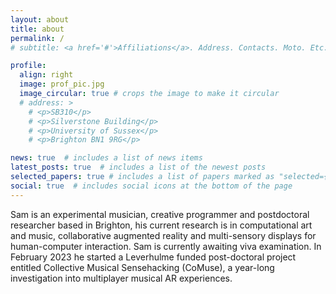 ```yaml
---
layout: about
title: about
permalink: /
# subtitle: <a href='#'>Affiliations</a>. Address. Contacts. Moto. Etc.

profile:
  align: right
  image: prof_pic.jpg
  image_circular: true # crops the image to make it circular
  # address: >
    # <p>SB310</p>
    # <p>Silverstone Building</p>
    # <p>University of Sussex</p>
    # <p>Brighton BN1 9RG</p>

news: true  # includes a list of news items
latest_posts: true  # includes a list of the newest posts
selected_papers: true # includes a list of papers marked as "selected={true}"
social: true  # includes social icons at the bottom of the page
---
```


Sam is an experimental musician, creative programmer and postdoctoral researcher based in Brighton, his current research is in computational art and music, collaborative augmented reality and multi-sensory displays for human-computer interaction. Sam is currently awaiting viva examination. In February 2023 he started a Leverhulme funded post-doctoral project entitled Collective Musical Sensehacking (CoMuse), a year-long investigation into multiplayer musical AR experiences.